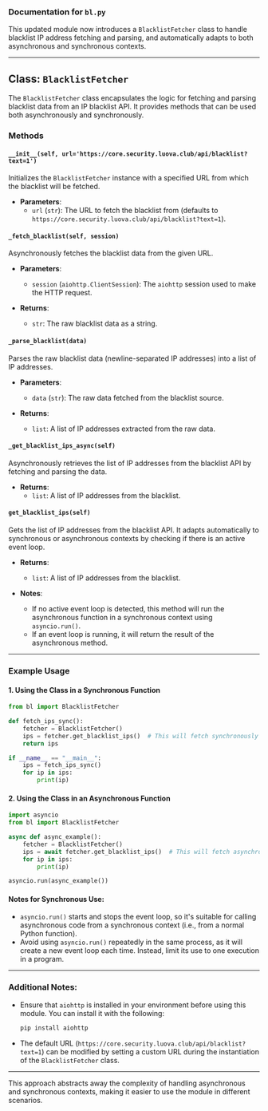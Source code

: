 ### Documentation for `bl.py`

This updated module now introduces a `BlacklistFetcher` class to handle blacklist IP address fetching and parsing, and automatically adapts to both asynchronous and synchronous contexts.

---

## Class: `BlacklistFetcher`

The `BlacklistFetcher` class encapsulates the logic for fetching and parsing blacklist data from an IP blacklist API. It provides methods that can be used both asynchronously and synchronously.

### Methods

#### `__init__(self, url='https://core.security.luova.club/api/blacklist?text=1')`
Initializes the `BlacklistFetcher` instance with a specified URL from which the blacklist will be fetched.

- **Parameters**:
  - `url` (`str`): The URL to fetch the blacklist from (defaults to `https://core.security.luova.club/api/blacklist?text=1`).

#### `_fetch_blacklist(self, session)`
Asynchronously fetches the blacklist data from the given URL.

- **Parameters**:
  - `session` (`aiohttp.ClientSession`): The `aiohttp` session used to make the HTTP request.
  
- **Returns**:
  - `str`: The raw blacklist data as a string.

#### `_parse_blacklist(data)`
Parses the raw blacklist data (newline-separated IP addresses) into a list of IP addresses.

- **Parameters**:
  - `data` (`str`): The raw data fetched from the blacklist source.
  
- **Returns**:
  - `list`: A list of IP addresses extracted from the raw data.

#### `_get_blacklist_ips_async(self)`
Asynchronously retrieves the list of IP addresses from the blacklist API by fetching and parsing the data.

- **Returns**:
  - `list`: A list of IP addresses from the blacklist.

#### `get_blacklist_ips(self)`
Gets the list of IP addresses from the blacklist API. It adapts automatically to synchronous or asynchronous contexts by checking if there is an active event loop.

- **Returns**:
  - `list`: A list of IP addresses from the blacklist.

- **Notes**:
  - If no active event loop is detected, this method will run the asynchronous function in a synchronous context using `asyncio.run()`.
  - If an event loop is running, it will return the result of the asynchronous method.

---

### Example Usage

#### 1. Using the Class in a Synchronous Function
```python
from bl import BlacklistFetcher

def fetch_ips_sync():
    fetcher = BlacklistFetcher()
    ips = fetcher.get_blacklist_ips()  # This will fetch synchronously
    return ips

if __name__ == "__main__":
    ips = fetch_ips_sync()
    for ip in ips:
        print(ip)
```

#### 2. Using the Class in an Asynchronous Function
```python
import asyncio
from bl import BlacklistFetcher

async def async_example():
    fetcher = BlacklistFetcher()
    ips = await fetcher.get_blacklist_ips()  # This will fetch asynchronously
    for ip in ips:
        print(ip)

asyncio.run(async_example())
```

#### Notes for Synchronous Use:
- `asyncio.run()` starts and stops the event loop, so it's suitable for calling asynchronous code from a synchronous context (i.e., from a normal Python function).
- Avoid using `asyncio.run()` repeatedly in the same process, as it will create a new event loop each time. Instead, limit its use to one execution in a program.

---

### Additional Notes:
- Ensure that `aiohttp` is installed in your environment before using this module. You can install it with the following:
  ```bash
  pip install aiohttp
  ```
- The default URL (`https://core.security.luova.club/api/blacklist?text=1`) can be modified by setting a custom URL during the instantiation of the `BlacklistFetcher` class.

---

This approach abstracts away the complexity of handling asynchronous and synchronous contexts, making it easier to use the module in different scenarios.